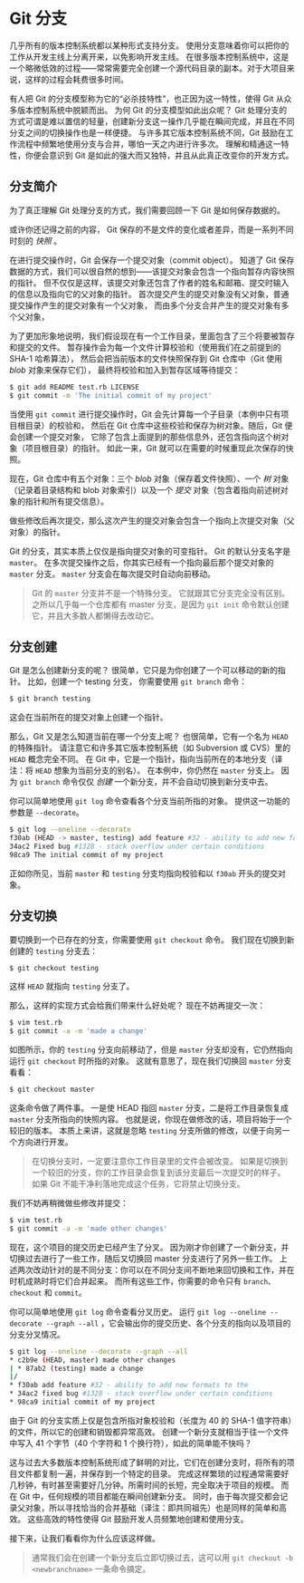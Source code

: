# Git 分支

几乎所有的版本控制系统都以某种形式支持分支。
使用分支意味着你可以把你的工作从开发主线上分离开来，以免影响开发主线。
在很多版本控制系统中，这是一个略微低效的过程——常常需要完全创建一个源代码目录的副本。对于大项目来说，这样的过程会耗费很多时间。

有人把 Git 的分支模型称为它的“必杀技特性”，也正因为这一特性，使得 Git 从众多版本控制系统中脱颖而出。
为何 Git 的分支模型如此出众呢？
Git 处理分支的方式可谓是难以置信的轻量，创建新分支这一操作几乎能在瞬间完成，并且在不同分支之间的切换操作也是一样便捷。
与许多其它版本控制系统不同，Git 鼓励在工作流程中频繁地使用分支与合并，哪怕一天之内进行许多次。
理解和精通这一特性，你便会意识到 Git 是如此的强大而又独特，并且从此真正改变你的开发方式。

## 分支简介

为了真正理解 Git 处理分支的方式，我们需要回顾一下 Git 是如何保存数据的。

或许你还记得之前的内容，
Git 保存的不是文件的变化或者差异，而是一系列不同时刻的 *快照* 。

在进行提交操作时，Git 会保存一个提交对象（commit object）。
知道了 Git 保存数据的方式，我们可以很自然的想到——该提交对象会包含一个指向暂存内容快照的指针。
但不仅仅是这样，该提交对象还包含了作者的姓名和邮箱、提交时输入的信息以及指向它的父对象的指针。
首次提交产生的提交对象没有父对象，普通提交操作产生的提交对象有一个父对象，
而由多个分支合并产生的提交对象有多个父对象，

为了更加形象地说明，我们假设现在有一个工作目录，里面包含了三个将要被暂存和提交的文件。
暂存操作会为每一个文件计算校验和（使用我们在之前提到的 SHA-1 哈希算法），
然后会把当前版本的文件快照保存到 Git 仓库中（Git 使用 _blob_ 对象来保存它们），
最终将校验和加入到暂存区域等待提交：

```bash
$ git add README test.rb LICENSE
$ git commit -m 'The initial commit of my project'
```

当使用 `git commit` 进行提交操作时，Git 会先计算每一个子目录（本例中只有项目根目录）的校验和，
然后在 Git 仓库中这些校验和保存为树对象。随后，Git 便会创建一个提交对象，
它除了包含上面提到的那些信息外，还包含指向这个树对象（项目根目录）的指针。
如此一来，Git 就可以在需要的时候重现此次保存的快照。

现在，Git 仓库中有五个对象：三个 _blob_ 对象（保存着文件快照）、一个 *树* 对象
（记录着目录结构和 blob 对象索引）以及一个 *提交* 对象（包含着指向前述树对象的指针和所有提交信息）。

做些修改后再次提交，那么这次产生的提交对象会包含一个指向上次提交对象（父对象）的指针。

Git 的分支，其实本质上仅仅是指向提交对象的可变指针。
Git 的默认分支名字是 `master`。
在多次提交操作之后，你其实已经有一个指向最后那个提交对象的 `master` 分支。
`master` 分支会在每次提交时自动向前移动。

> Git 的 `master` 分支并不是一个特殊分支。
> 它就跟其它分支完全没有区别。
> 之所以几乎每一个仓库都有 master 分支，是因为 `git init` 命令默认创建它，并且大多数人都懒得去改动它。

## 分支创建

Git 是怎么创建新分支的呢？
很简单，它只是为你创建了一个可以移动的新的指针。
比如，创建一个 testing 分支，
你需要使用 `git branch` 命令：

```bash
$ git branch testing
```

这会在当前所在的提交对象上创建一个指针。

那么，Git 又是怎么知道当前在哪一个分支上呢？
也很简单，它有一个名为 `HEAD` 的特殊指针。
请注意它和许多其它版本控制系统（如 Subversion 或 CVS）里的 `HEAD` 概念完全不同。
在 Git 中，它是一个指针，指向当前所在的本地分支（译注：将 `HEAD` 想象为当前分支的别名）。
在本例中，你仍然在 `master` 分支上。
因为 `git branch` 命令仅仅 *创建* 一个新分支，并不会自动切换到新分支中去。

你可以简单地使用 `git log` 命令查看各个分支当前所指的对象。
提供这一功能的参数是 `--decorate`。

```bash
$ git log --oneline --decorate
f30ab (HEAD -> master, testing) add feature #32 - ability to add new formats to the central interface
34ac2 Fixed bug #1328 - stack overflow under certain conditions
98ca9 The initial commit of my project
```

正如你所见，当前 `master` 和 `testing` 分支均指向校验和以 `f30ab` 开头的提交对象。

## 分支切换

要切换到一个已存在的分支，你需要使用 `git checkout` 命令。
我们现在切换到新创建的 `testing` 分支去：

```bash
$ git checkout testing
```

这样 `HEAD` 就指向 `testing` 分支了。

那么，这样的实现方式会给我们带来什么好处呢？
现在不妨再提交一次：

```bash
$ vim test.rb
$ git commit -a -m 'made a change'
```

如图所示，你的 `testing` 分支向前移动了，但是 `master` 分支却没有，它仍然指向运行 `git checkout` 时所指的对象。
这就有意思了，现在我们切换回 `master` 分支看看：

```bash
$ git checkout master
```

这条命令做了两件事。
一是使 HEAD 指回 `master` 分支，二是将工作目录恢复成 `master` 分支所指向的快照内容。
也就是说，你现在做修改的话，项目将始于一个较旧的版本。
本质上来讲，这就是忽略 `testing` 分支所做的修改，以便于向另一个方向进行开发。

> 在切换分支时，一定要注意你工作目录里的文件会被改变。
> 如果是切换到一个较旧的分支，你的工作目录会恢复到该分支最后一次提交时的样子。
> 如果 Git 不能干净利落地完成这个任务，它将禁止切换分支。


我们不妨再稍微做些修改并提交：

```bash
$ vim test.rb
$ git commit -a -m 'made other changes'
```

现在，这个项目的提交历史已经产生了分叉。
因为刚才你创建了一个新分支，并切换过去进行了一些工作，随后又切换回 master 分支进行了另外一些工作。
上述两次改动针对的是不同分支：你可以在不同分支间不断地来回切换和工作，并在时机成熟时将它们合并起来。
而所有这些工作，你需要的命令只有 `branch`、`checkout` 和 `commit`。

你可以简单地使用 `git log` 命令查看分叉历史。
运行 `git log --oneline --decorate --graph --all` ，它会输出你的提交历史、各个分支的指向以及项目的分支分叉情况。

```bash
$ git log --oneline --decorate --graph --all
* c2b9e (HEAD, master) made other changes
| * 87ab2 (testing) made a change
|/
* f30ab add feature #32 - ability to add new formats to the
* 34ac2 fixed bug #1328 - stack overflow under certain conditions
* 98ca9 initial commit of my project
```

由于 Git 的分支实质上仅是包含所指对象校验和（长度为 40 的 SHA-1 值字符串）的文件，所以它的创建和销毁都异常高效。
创建一个新分支就相当于往一个文件中写入 41 个字节（40 个字符和 1 个换行符），如此的简单能不快吗？

这与过去大多数版本控制系统形成了鲜明的对比，它们在创建分支时，将所有的项目文件都复制一遍，并保存到一个特定的目录。
完成这样繁琐的过程通常需要好几秒钟，有时甚至需要好几分钟。所需时间的长短，完全取决于项目的规模。
而在 Git 中，任何规模的项目都能在瞬间创建新分支。
同时，由于每次提交都会记录父对象，所以寻找恰当的合并基础（译注：即共同祖先）也是同样的简单和高效。
这些高效的特性使得 Git 鼓励开发人员频繁地创建和使用分支。

接下来，让我们看看你为什么应该这样做。

> 通常我们会在创建一个新分支后立即切换过去，这可以用 `git checkout -b <newbranchname>` 一条命令搞定。

